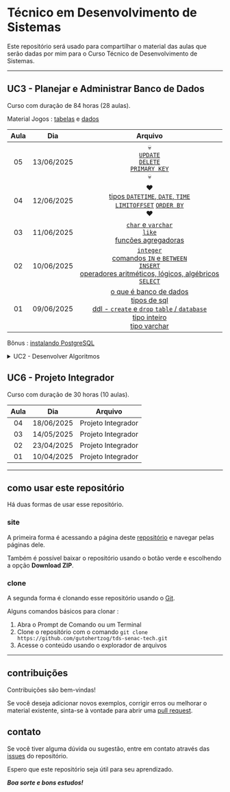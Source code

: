 # Técnico em Desenvolvimento de Sistemas
Este repositório será usado para compartilhar o material das aulas que serão dadas por mim para o Curso Técnico de Desenvolvimento de Sistemas.

---

## UC3 - Planejar e Administrar Banco de Dados
Curso com duração de 84 horas (28 aulas).

Material Jogos : [tabelas](uc3-planejar-administrar-banco-dados/queries/tabela.sql) e [dados](uc3-planejar-administrar-banco-dados/queries/dados.sql)

| Aula | Dia | Arquivo |
| :----: | :----: | :----: |
| 05 | 13/06/2025 | :skull:<br>[`UPDATE`](uc3-planejar-administrar-banco-dados/data-manipulation-language-dml.md#update)<br>[`DELETE`](uc3-planejar-administrar-banco-dados/data-manipulation-language-dml.md#delete)<br>[`PRIMARY KEY`](uc3-planejar-administrar-banco-dados/constraints.md#primary-key)<br>:skull: |
| 04 | 12/06/2025 | :heart:<br>[tipos `DATETIME`, `DATE`, `TIME`](uc3-planejar-administrar-banco-dados/data-type-datetime.md)<br>[`LIMIT`](uc3-planejar-administrar-banco-dados/data-query-language-dql.md#limit)[`OFFSET`](uc3-planejar-administrar-banco-dados/data-query-language-dql.md#offset) [`ORDER BY`](uc3-planejar-administrar-banco-dados/data-query-language-dql.md#order-by)<br>:heart: |
| 03 | 11/06/2025 | [`char` e `varchar`](uc3-planejar-administrar-banco-dados/data-type-string.md)<br>[`like`](uc3-planejar-administrar-banco-dados/data-query-language-dql.md#buscas-com-like)<br>[funções agregadoras](uc3-planejar-administrar-banco-dados/funcoes-e-comandos.md#funções-de-agregação) |
| 02 | 10/06/2025 | [`integer`](uc3-planejar-administrar-banco-dados/data-type-numeric.md)<br>[comandos `IN` e `BETWEEN`](uc3-planejar-administrar-banco-dados/funcoes-e-comandos.md#in)<br>[`INSERT`](uc3-planejar-administrar-banco-dados/data-manipulation-language-dml.md#insert)<br>[operadores aritméticos, lógicos, algébricos](uc3-planejar-administrar-banco-dados/operacoes.md)<br>[`SELECT`](uc3-planejar-administrar-banco-dados/data-query-language-dql.md#select) |
| 01 | 09/06/2025 | [o que é banco de dados](uc3-planejar-administrar-banco-dados/o-que-eh-bd.md)<br>[tipos de sql](uc3-planejar-administrar-banco-dados/tipos-sql.md)<br>[ddl - `create` e `drop` `table` / `database`](uc3-planejar-administrar-banco-dados/data-definition-language-ddl.md)<br>[tipo inteiro](uc3-planejar-administrar-banco-dados/tipos.md#integer)<br>[tipo varchar](uc3-planejar-administrar-banco-dados/tipos.md#varchar) |

Bônus : [instalando PostgreSQL](uc3-planejar-administrar-banco-dados/instalando-postgresql.md)

<details>
<summary>UC2 - Desenvolver Algoritmos</summary>

## UC2 - Desenvolver Algoritmos
Curso com duração de 96 horas (32 aulas).

| Aula | Dia | Arquivo |
| :----: | :----: | :----: |
| 32 | 05/06/2025 | [tkinter](uc2-desenvolver-algoritmos/2.python/tkinter.md) |
| 31 | 04/06/2025 | [web scraping](uc2-desenvolver-algoritmos/2.python/web-scraping.md) |
| 30 | 03/06/2025 | [agenda](uc2-desenvolver-algoritmos/2.python/agenda/)<br>[json](uc2-desenvolver-algoritmos/2.python/javascript-object-notation.md)<br>[módulo `json`](uc2-desenvolver-algoritmos/2.python/modulos.md#módulo-json) |
| 29 | 02/06/2025 | [`*args` e `**kwargs` nas funções](uc2-desenvolver-algoritmos/2.python/funcoes.md#empacotamento-e-desempacotamento-nas-funções)<br>[`enumerate`](uc2-desenvolver-algoritmos/2.python/built-in-funcoes.md#enumerate)|
| 28 | 29/05/2025 | [arquivos](uc2-desenvolver-algoritmos/2.python/arquivos.md)<br>[avaliação - etapa 9](uc2-desenvolver-algoritmos/avaliacao.md#etapa-9-converter-para-python) |
| 27 | 28/05/2025 | comandos [`import-from-as`](uc2-desenvolver-algoritmos/2.python/comandos-import-from-as.md)<br>[variável `__name__`](uc2-desenvolver-algoritmos/2.python/modulos.md#variável-__name__)<br>[compreensão de listas](uc2-desenvolver-algoritmos/2.python/compreensao-listas.md)<br>[operador ternário](uc2-desenvolver-algoritmos/2.python/operador-ternario.md)<br>[recursão](uc2-desenvolver-algoritmos/2.python/funcoes.md#recursão) |
| 26 | 27/05/2025 | funções [`type`](uc2-desenvolver-algoritmos/2.python/built-in-funcoes.md#type), [`isinstance`](uc2-desenvolver-algoritmos/2.python/built-in-funcoes.md#isinstance) e [`zip`](uc2-desenvolver-algoritmos/2.python/built-in-funcoes.md#zip)<br>[empacotamento e desempacotamento](uc2-desenvolver-algoritmos/2.python/empac-desempac.md)<br>[tipo `set`](uc2-desenvolver-algoritmos/2.python/tipo-set.md) |
| 25 | 26/05/2025 | [formatando strings](uc2-desenvolver-algoritmos/2.python/formantando-strings.md)<br>[funções](uc2-desenvolver-algoritmos/2.python/funcoes.md) |
| 24 | 23/05/2025 | [`else` no `for` e `while`](uc2-desenvolver-algoritmos/2.python/estruturas-repeticao.md#else-em-loops)<br>[tratamento de erros](uc2-desenvolver-algoritmos/2.python/tratamento-erros.md)<br>[avaliação - etapa 8](uc2-desenvolver-algoritmos/avaliacao.md#etapa-8-dígito-2) |
| 23 | 22/05/2025 | [tipo `tuple`](uc2-desenvolver-algoritmos/2.python/tipo-tuple.md)<br>[tipo `dictionary`](uc2-desenvolver-algoritmos/2.python/tipo-dictionary.md) |
| 22 | 21/05/2025 | [comando `for`](uc2-desenvolver-algoritmos/2.python/estruturas-repeticao.md#comando-for)<br>[`for` vs `while`](uc2-desenvolver-algoritmos/2.python/estruturas-repeticao.md#for-vs-while)<br>[comando `break`](uc2-desenvolver-algoritmos/2.python/built-in-comandos.md#break)<br>[comando `continue`](uc2-desenvolver-algoritmos/2.python/built-in-comandos.md#continue)<br>[comando `pass`](uc2-desenvolver-algoritmos/2.python/built-in-comandos.md#pass) |
| 21 | 20/05/2025 | [módulo `time`](uc2-desenvolver-algoritmos/2.python/modulos.md#módulo-time)<br>[tipo `string`](uc2-desenvolver-algoritmos/2.python/tipo-string.md)<br>[módulo `string`](uc2-desenvolver-algoritmos/2.python/modulos.md#módulo-string) |
| 20 | 19/05/2025 | [módulo `random`](uc2-desenvolver-algoritmos/2.python/modulos.md#módulo-random)<br>[comando `in`](uc2-desenvolver-algoritmos/2.python/built-in-comandos.md#in)<br>[métodos `list`](uc2-desenvolver-algoritmos/2.python/tipo-list.md#métodos-da-lista) |
| 19 | 16/05/2025 | [tipo `list`](uc2-desenvolver-algoritmos/2.python/tipo-list.md)<br>[funcao `print`](uc2-desenvolver-algoritmos/2.python/built-in-funcoes.md#print)<br>[funcao `len`](uc2-desenvolver-algoritmos/2.python/built-in-funcoes.md#len)<br>[funcao `input`](uc2-desenvolver-algoritmos/2.python/built-in-funcoes.md#input)<br>[funcao `range`](uc2-desenvolver-algoritmos/2.python/built-in-funcoes.md#range)<br>[comando `while`](uc2-desenvolver-algoritmos/2.python/estruturas-repeticao.md#while)<br>[avaliação - etapa 7](uc2-desenvolver-algoritmos/avaliacao.md#etapa-7-dígito-1) |
| 18 | 15/05/2025 | [tipos primitivos](uc2-desenvolver-algoritmos/2.python/tipos-primitivos.md)<br>[cast](uc2-desenvolver-algoritmos/2.python/cast.md)<br>[condicional if-elif-else](uc2-desenvolver-algoritmos/2.python/if-elif-else.md) |
| 17 | 13/05/2025 | [instalando Python](uc2-desenvolver-algoritmos/2.python/instalando-python.md)<br>[instalando VS Code](uc2-desenvolver-algoritmos/2.python/instalando-vscode.md) |
| 16 | 12/05/2025 | [escopo de variáveis](uc2-desenvolver-algoritmos/escopo-de-variavel.md)<br>[Portugol vs Python](uc2-desenvolver-algoritmos/2.python/potugol-vs-python.md)<br>[avaliação - etapa 6](uc2-desenvolver-algoritmos/avaliacao.md#etapa-6-validando-entrada) |
| 15 | 09/05/2025 | [tipo `vazio`](uc2-desenvolver-algoritmos/1.portugol/tipos.md#tipo-vazio)<br>[funções](uc2-desenvolver-algoritmos/1.portugol/funcoes.md) |
| 14 | 08/05/2025 | [matriz](uc2-desenvolver-algoritmos/1.portugol/vetores-matrizes.md#matrizes)<br>[avaliação - etapa 5](uc2-desenvolver-algoritmos/avaliacao.md#etapa-5-entrando-texto) |
| 13 | 07/05/2025 | [exercícios vetores](uc2-desenvolver-algoritmos/1.portugol/vetores-matrizes.md#exercícios---vetor) |
| 12 | 06/05/2025 | [vetores](uc2-desenvolver-algoritmos/1.portugol/vetores-matrizes.md#vetores) |
| 11 | 05/05/2025 | [biblioteca `Texto`](uc2-desenvolver-algoritmos/1.portugol/bibliotecas.md#biblioteca-texto)<br>[biblioteca `Tipo`](uc2-desenvolver-algoritmos/1.portugol/bibliotecas.md#biblioteca-tipos)<br>[avaliação - etapa 4](uc2-desenvolver-algoritmos/avaliacao.md#etapa-4-validando-positivos) |
| 10 | 02/04/2025 | [comando `para`](uc2-desenvolver-algoritmos/1.portugol/lacos-repeticao.md#comando-para)<br>[avaliação - etapa 3](uc2-desenvolver-algoritmos/avaliacao.md#etapa-3-entrada-de-dados) |
| 09 | 30/04/2025 | [comando `faca-enquanto`](uc2-desenvolver-algoritmos/1.portugol/lacos-repeticao.md#comando-faca-enquanto)<br>[biblioteca](uc2-desenvolver-algoritmos/1.portugol/bibliotecas.md)<br>[biblioteca Util - sorteia](uc2-desenvolver-algoritmos/1.portugol/bibliotecas.md#biblioteca-util)<br>[avaliação - etapa 2](uc2-desenvolver-algoritmos/avaliacao.md#etapa-2-uso-de-variáveis) |
| 08 | 29/04/2025 | [comando `enquanto`](uc2-desenvolver-algoritmos/1.portugol/lacos-repeticao.md#comando-enquanto) |
| 07 | 28/04/2025 | [operadores lógicos](uc2-desenvolver-algoritmos/1.portugol/operadores-logicos.md)<br>[`e`](uc2-desenvolver-algoritmos/1.portugol/operadores-logicos.md#operador-e) [`ou`](uc2-desenvolver-algoritmos/1.portugol/operadores-logicos.md#operador-ou) [`nao`](uc2-desenvolver-algoritmos/1.portugol/operadores-logicos.md#operador-nao)<br>[avaliação - etapa 1](uc2-desenvolver-algoritmos/avaliacao.md)<br>[git](uc2-desenvolver-algoritmos/git.md)<br>[github](uc2-desenvolver-algoritmos/git.md#github) |
| 06 | 24/04/2025 | [comando `escolha-caso`](uc2-desenvolver-algoritmos/1.portugol/desvios-condicionais.md#comando-escolha-caso)<br>[constantes](uc2-desenvolver-algoritmos/1.portugol/variaveis-constantes.md#declaração-de-constantes) |
| 05 | 22/04/2025 | [comando `senao`](uc2-desenvolver-algoritmos/1.portugol/desvios-condicionais.md#comando-se-senao)<br>[comando `se senao`](uc2-desenvolver-algoritmos/1.portugol/desvios-condicionais.md#comando-se-senao-se) |
| 04 | 17/04/2025 | [comando `se`](uc2-desenvolver-algoritmos/1.portugol/desvios-condicionais.md#se)<br>[tipo `lógico`](uc2-desenvolver-algoritmos/1.portugol/tipos.md#tipo-logico)<br>[operadores relacionais](uc2-desenvolver-algoritmos/1.portugol/operadores-relacionais.md)<br>[operador `módulo` `%`](uc2-desenvolver-algoritmos/1.portugol/operadores-aritmeticos.md#operação-de-módulo) |
| 03 | 16/04/2025 | [resolução de exercícios](uc2-desenvolver-algoritmos/1.portugol/tipos.md#exercícios-completos)<br>[função `limpa`](uc2-desenvolver-algoritmos/1.portugol/entrada-saida.md#limpa) |
| 02 | 15/04/2025 | [tipo `caracter`](uc2-desenvolver-algoritmos/1.portugol/tipos.md#tipo-caracter)<br>[tipo `cadeia`](uc2-desenvolver-algoritmos/1.portugol/tipos.md#tipo-cadeia)<br>[operadores aritméticos](uc2-desenvolver-algoritmos/1.portugol/operadores-aritmeticos.md)<br>[`+`](uc2-desenvolver-algoritmos/1.portugol/operadores-aritmeticos.md#operação-de-adição) [`-`](uc2-desenvolver-algoritmos/1.portugol/operadores-aritmeticos.md#operação-de-subtração) [`*`](uc2-desenvolver-algoritmos/1.portugol/operadores-aritmeticos.md#operação-de-multiplicação) [`/`](uc2-desenvolver-algoritmos/1.portugol/operadores-aritmeticos.md#operação-de-divisão)<br>[função `leia`](uc2-desenvolver-algoritmos/1.portugol/entrada-saida.md#leia) |
| 01 | 14/04/2025 | [linguagem portugol](uc2-desenvolver-algoritmos/1.portugol/linguagem-portugol.md)<br>[tipo `inteiro`](uc2-desenvolver-algoritmos/1.portugol/tipos.md#tipo-inteiro)<br>[variáveis](uc2-desenvolver-algoritmos/1.portugol/variaveis-constantes.md#declaração-de-variáveis)<br>[atribuições](uc2-desenvolver-algoritmos/1.portugol/variaveis-constantes.md#atribuicoes)<br>[função `escreva`](uc2-desenvolver-algoritmos/1.portugol/entrada-saida.md#escreva)<br>[tipo `real`](uc2-desenvolver-algoritmos/1.portugol/tipos.md#tipo-real) |

</details>

## UC6 - Projeto Integrador
Curso com duração de 30 horas (10 aulas).

| Aula | Dia | Arquivo |
| :----: | :----: | :----: |
| 04 | 18/06/2025 | Projeto Integrador |
| 03 | 14/05/2025 | Projeto Integrador |
| 02 | 23/04/2025 | Projeto Integrador |
| 01 | 10/04/2025 | Projeto Integrador |

---

## como usar este repositório
Há duas formas de usar esse repositório.

### site
A primeira forma é acessando a página deste [repositório](https://github.com/gutohertzog/tds-senac-tech) e navegar pelas páginas dele.

Também é possível baixar o repositório usando o botão verde e escolhendo a opção **Download ZIP**.

### clone
A segunda forma é clonando esse repositório usando o [Git](https://git-scm.com/).

Alguns comandos básicos para clonar :

1. Abra o Prompt de Comando ou um Terminal
1. Clone o repositório com o comando `git clone https://github.com/gutohertzog/tds-senac-tech.git`
1. Acesse o conteúdo usando o explorador de arquivos

---

## contribuições
Contribuições são bem-vindas!

Se você deseja adicionar novos exemplos, corrigir erros ou melhorar o material existente, sinta-se à vontade para abrir uma [pull request](https://docs.github.com/pt/pull-requests/collaborating-with-pull-requests/proposing-changes-to-your-work-with-pull-requests/about-pull-requests).

## contato
Se você tiver alguma dúvida ou sugestão, entre em contato através das [issues](https://docs.github.com/pt/issues/tracking-your-work-with-issues/using-issues/creating-an-issue) do repositório.

Espero que este repositório seja útil para seu aprendizado.

***Boa sorte e bons estudos!***
